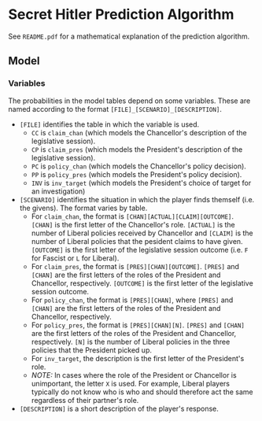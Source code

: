 # Secret Hitler Prediction Algorithm

See `README.pdf` for a mathematical explanation of the prediction algorithm.

## Model
### Variables
The probabilities in the model tables depend on some variables. These are named according to the format `[FILE]_[SCENARIO]_[DESCRIPTION]`.
- `[FILE]` identifies the table in which the variable is used.
	- `CC` is `claim_chan` (which models the Chancellor's description of the legislative session).
	- `CP` is `claim_pres` (which models the President's description of the legislative session).
	- `PC` is `policy_chan` (which models the Chancellor's policy decision).
	- `PP` is `policy_pres` (which models the President's policy decision).
	- `INV` is `inv_target` (which models the President's choice of target for an investigation)
- `[SCENARIO]` identifies the situation in which the player finds themself (i.e. the givens). The format varies by table.
	- For `claim_chan`, the format is `[CHAN][ACTUAL][CLAIM][OUTCOME]`. `[CHAN]` is the first letter of the Chancellor's role. `[ACTUAL]` is the number of Liberal policies received by Chancellor and `[CLAIM]` is the number of Liberal policies that the pesident claims to have given. `[OUTCOME]` is the first letter of the legislative session outcome (i.e. `F` for Fascist or `L` for Liberal).
	- For `claim_pres`, the format is `[PRES][CHAN][OUTCOME]`. `[PRES]` and `[CHAN]` are the first letters of the roles of the President and Chancellor, respectively. `[OUTCOME]` is the first letter of the legislative session outcome.
	- For `policy_chan`, the format is `[PRES][CHAN]`, where `[PRES]` and `[CHAN]` are the first letters of the roles of the President and Chancellor, respectively.
	- For `policy_pres`, the format is `[PRES][CHAN][N]`. `[PRES]` and `[CHAN]` are the first letters of the roles of the President and Chancellor, respectively. `[N]` is the number of Liberal policies in the three policies that the President picked up.
	- For `inv_target`, the description is the first letter of the President's role.
	- _NOTE:_ In cases where the role of the President or Chancellor is unimportant, the letter `X` is used. For example, Liberal players typically do not know who is who and should therefore act the same regardless of their partner's role.
- `[DESCRIPTION]` is a short description of the player's response.
